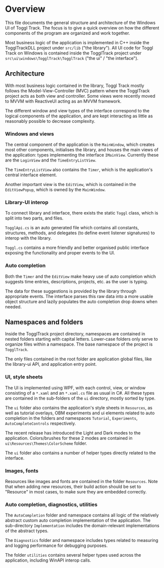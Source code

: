 
# Overview

This file documents the general structure and architecture of the Windows UI of Toggl Track. The focus is to give a quick overview on how the different components of the program are organized and work together.

Most business logic of the application is implemented in C++ inside the TogglTrackDLL project under `src/lib` ("the library"). All UI code for Toggl Track on Windows is contained inside the TogglTrack project under `src\ui\windows\TogglTrack\TogglTrack` ("the ui" / "the interface").


## Architecture

With most business logic contained in the library, Toggl Track mostly follows the Model-View-Controller (MVC) pattern where the TogglTrack project acts as both view and controller. Some views were recently moved to MVVM with ReactiveUI acting as an MVVM framework.

The different window and view types of the interface correspond to the logical components of the application, and are kept interacting as little as reasonably possible to decrease complexity.

### Windows and views

The central component of the application is the `MainWindow`, which creates most other components, initialises the library, and houses the main views of the application: types implementing the interface `IMainView`. Currently these are the `LoginView` and the `TimeEntryListView`.

The `TimeEntryListView` also contains the `Timer`, which is the application's central interface element.

Another important view is the `EditView`, which is contained in the `EditViewPopup`, which is owned by the `MainWindow`.

### Library-UI interop

To connect library and interface, there exists the static `Toggl` class, which is split into two parts, and files.

`TogglApi.cs` is an auto generated file which contains all constants, structures, methods, and delegates (to define event listener signatures) to interop with the library.

`Toggl.cs` contains a more friendly and better organised public interface exposing the functionality and proper events to the UI.

### Auto completion

Both the `Timer` and the `EditView` make heavy use of auto completion which suggests time entries, descriptions, projects, etc. as the user is typing.

The data for these suggestions is provided by the library through appropriate events. The interface parses this raw data into a more usable object structure and lazily populates the auto completion drop downs when needed.

## Namespaces and folders

Inside the TogglTrack project directory, namespaces are contained in nested folders starting with capital letters. Lower-case folders only serve to organize files within a namespace. The base namespace of the project is `TogglTrack`.

The only files contained in the root folder are application global files, like the library-ui API, and application entry point.

### UI, style sheets

The UI is implemented using WPF, with each control, view, or window consisting of a `*.xaml` and an `*.xaml.cs` file as usual in C#. All these types are contained in the sub-folders of the `ui` directory, mostly sorted by type.

The `ui` folder also contains the application's style sheets in `Resources`, as well as tutorial overlays, OBM experiments and ui elements related to auto completion in the folders and namespaces `Tutorial`, `Experiments`, `AutoCompleteControls` respectively.

The recent release has introduced the Light and Dark modes to the application. Colors/brushes for these 2 modes are contained in `ui\Resources\Themes\ColorScheme` folder.

The `ui` folder also contains a number of helper types directly related to the interface.

### Images, fonts

Resources like images and fonts are contained in the folder `Resources`. Note that when adding new resources, their build action should be set to "Resource" in most cases, to make sure they are embedded correctly.

### Auto completion, diagnostics, utilities

The `AutoCompletion` folder and namespace contains all logic of the relatively abstract custom auto completion implementation of the application. The sub-directory `Implementation` includes the domain-relevant implementations of the abstract types.

The `Diagnostics` folder and namespace includes types related to measuring and logging performance for debugging purposes.

The folder `utilities` contains several helper types used across the application, including WinAPI interop calls.
